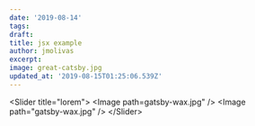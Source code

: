 ```yaml
---
date: '2019-08-14'
tags:
draft:
title: jsx example
author: jmolivas
excerpt:
image: great-catsby.jpg
updated_at: '2019-08-15T01:25:06.539Z'
---
```

<Slider title="lorem"\>
  <Image path=gatsby\-wax.jpg" /\>
  <Image path="gatsby\-wax.jpg" /\>
</Slider\>
